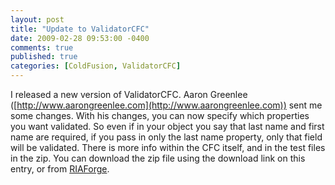 ```yaml
---
layout: post
title: "Update to ValidatorCFC"
date: 2009-02-28 09:53:00 -0400
comments: true
published: true
categories: [ColdFusion, ValidatorCFC]
---
```


I released a new version of ValidatorCFC.  Aaron Greenlee ([http://www.aarongreenlee.com](http://www.aarongreenlee.com)) 
sent me some changes.  With his changes, you can now specify which 
properties you want validated.  So even if in your object you say that 
last name and first name are required, if you pass in only the last name 
property, only that field will be validated.  There is more info within 
the CFC itself, and in the test files in the zip.  You can download the 
zip file using the download link on this entry, or from [RIAForge](http://validatorcfc.riaforge.org/).